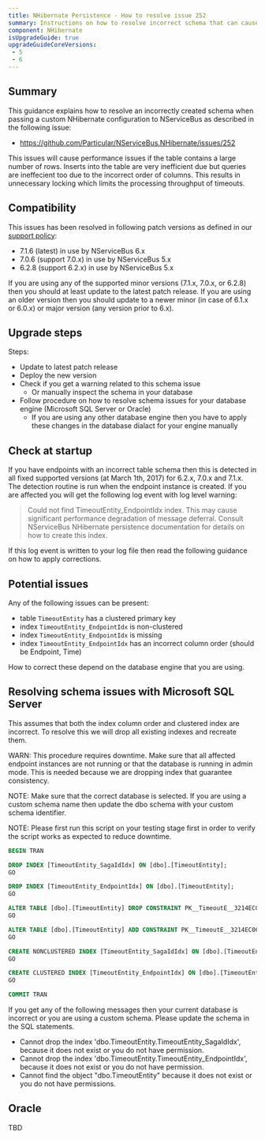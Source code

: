 ```yaml
---
title: NHibernate Persistence - How to resolve issue 252
summary: Instructions on how to resolve incorrect schema that can cause performance issues for affected versions 6 to 7.
component: NHibernate
isUpgradeGuide: true
upgradeGuideCoreVersions:
 - 5
 - 6
---
```



## Summary

This guidance explains how to resolve an incorrectly created schema when passing a custom NHibernate configuration to NServiceBus as described in the following issue:

- https://github.com/Particular/NServiceBus.NHibernate/issues/252

This issues will cause performance issues if the table contains a large number of rows. Inserts into the table are very inefficient due but queries are ineffecient too due to the incorrect order of columns. This results in unnecessary locking which limits the processing throughput of timeouts.


## Compatibility

This issues has been resolved in following patch versions as defined in our  [support policy](support-policy.md):

- 7.1.6 (latest) in use by NServiceBus 6.x
- 7.0.6 (support 7.0.x) in use by NServiceBus 5.x
- 6.2.8 (support 6.2.x) in use by NServiceBus 5.x



If you are using any of the supported minor versions (7.1.x, 7.0.x, or 6.2.8) then you should at least update to the latest patch release. If you are using an older version then you should update to a newer minor (in case of 6.1.x or 6.0.x) or major version (any version prior to 6.x).


## Upgrade steps

Steps:

 * Update to latest patch release
 * Deploy the new version
 * Check if you get a warning related to this schema issue
   * Or manually inspect the schema in your database
 * Follow procedure on how to resolve schema issues for your database engine (Microsoft SQL Server or Oracle)
   * If you are using any other database engine then you have to apply these changes in the database dialact for your engine manually


## Check at startup

If you have endpoints with an incorrect table schema then this is detected in all fixed supported versions (at March 1th, 2017) for 6.2.x, 7.0.x and 7.1.x. The detection routine is run when the endpoint instance is created. If you are affected you will get the following log event with log level warning:

> Could not find TimeoutEntity_EndpointIdx index. This may cause significant performance degradation of message deferral. Consult NServiceBus NHibernate persistence documentation for details on how to create this index.

If this log event is written to your log file then read the following guidance on how to apply corrections.


## Potential issues

Any of the following issues can be present:

- table `TimeoutEntity` has a clustered primary key
- index `TimeoutEntity_EndpointIdx` is non-clustered
- index `TimeoutEntity_EndpointIdx` is missing
- index `TimeoutEntity_EndpointIdx` has an incorrect column order (should be Endpoint, Time)


How to correct these depend on the database engine that you are using.


## Resolving schema issues with Microsoft SQL Server

This assumes that both the index column order and clustered index are incorrect. To resolve this we will drop all existing indexes and recreate them.

WARN: This procedure requires downtime. Make sure that all affected endpoint instances are not running or that the database is running in admin mode. This is needed because we are dropping index that guarantee consistency.

NOTE: Make sure that the correct database is selected. If you are using a custom schema name then update the dbo schema with your custom schema identifier.

NOTE: Please first run this script on your testing stage first in order to verify the script works as expected to reduce downtime.

```sql
BEGIN TRAN

DROP INDEX [TimeoutEntity_SagaIdIdx] ON [dbo].[TimeoutEntity];
GO

DROP INDEX [TimeoutEntity_EndpointIdx] ON [dbo].[TimeoutEntity];
GO

ALTER TABLE [dbo].[TimeoutEntity] DROP CONSTRAINT PK__TimeoutE__3214EC06D068BEFC
GO

ALTER TABLE [dbo].[TimeoutEntity] ADD CONSTRAINT PK__TimeoutE__3214EC06D068BEFC PRIMARY KEY NONCLUSTERED (Id)
GO

CREATE NONCLUSTERED INDEX [TimeoutEntity_SagaIdIdx] ON [dbo].[TimeoutEntity]([SagaId] ASC);
GO

CREATE CLUSTERED INDEX [TimeoutEntity_EndpointIdx] ON [dbo].[TimeoutEntity]([Time] ASC, [Endpoint] ASC);
GO

COMMIT TRAN
```

If you get any of the following messages then your current database is incorrect or you are using a custom schema. Please update the schema in the SQL statements.

- Cannot drop the index 'dbo.TimeoutEntity.TimeoutEntity_SagaIdIdx', because it does not exist or you do not have permission.
- Cannot drop the index 'dbo.TimeoutEntity.TimeoutEntity_EndpointIdx', because it does not exist or you do not have permission.
- Cannot find the object "dbo.TimeoutEntity" because it does not exist or you do not have permissions.


## Oracle

TBD